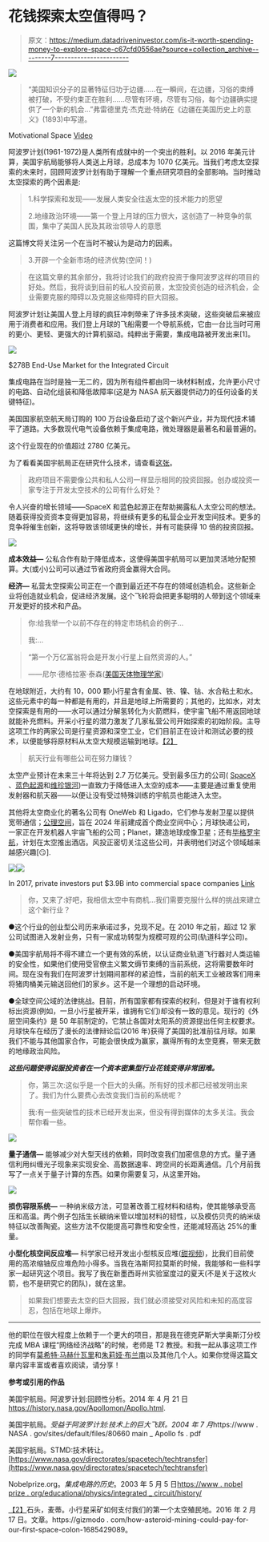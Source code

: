 # 花钱探索太空值得吗？

> 原文：<https://medium.datadriveninvestor.com/is-it-worth-spending-money-to-explore-space-c67cfd0556ae?source=collection_archive---------7----------------------->

![](img/b0ed4fede0c9105cd60bd4b314eab190.png)

> “美国知识分子的显著特征归功于边疆……在一瞬间，在边疆，习俗的束缚被打破，不受约束正在胜利……尽管有环境，尽管有习俗，每个边疆确实提供了一个新的机会…”弗雷德里克·杰克逊·特纳在《边疆在美国历史上的意义》(1893)中写道。

Motivational Space [Video](https://www.youtube.com/watch?v=oY59wZdCDo0)

阿波罗计划(1961-1972)是人类所有成就中的一个突出的胜利。以 2016 年美元计算，美国宇航局能够将人类送上月球，总成本为 1070 亿美元。当我们考虑太空探索的未来时，回顾阿波罗计划有助于理解一个重点研究项目的全部影响。当时推动太空探索的两个因素是:

> 1.科学探索和发现——发展人类安全往返太空的技术能力的愿望
> 
> 2.地缘政治环境——第一个登上月球的压力很大，这创造了一种竞争的氛围，集中了美国人民及其政治领导人的意愿

这篇博文将关注另一个在当时不被认为是动力的因素。

> 3.开辟一个全新市场的经济优势(空间！)

> 在这篇文章的其余部分，我将讨论我们的政府投资于像阿波罗这样的项目的好处。然后，我将谈到目前的私人投资前景，太空投资创造的经济机会，企业需要克服的障碍以及克服这些障碍的巨大回报。

阿波罗计划让美国人登上月球的疯狂冲刺带来了许多技术突破，这些突破后来被应用于消费者和应用。我们登上月球的飞船需要一个导航系统，它由一台比当时可用的更小、更轻、更强大的计算机驱动。纯粹出于需要，集成电路被开发出来[1]。

![](img/b0920da780ce65b0bccff0463a36567e.png)

$278B End-Use Market for the Integrated Circuit

集成电路在当时是独一无二的，因为所有组件都由同一块材料制成，允许更小尺寸的电路、自动化组装和降低故障率(这是为 NASA 航天器提供动力的任何设备的关键特征)。

美国国家航空航天局订购的 100 万台设备启动了这个新兴产业，并为现代技术铺平了道路。大多数现代电气设备依赖于集成电路，微处理器是最著名和最普遍的。

这个行业现在的价值超过 2780 亿美元。

为了看看美国宇航局正在研究什么技术，请查看[这张](https://www.nasa.gov/directorates/spacetech/techtransfer)。

> 政府项目不需要像公共和私人公司一样显示相同的投资回报。创办或投资一家专注于开发太空技术的公司有什么好处？

令人兴奋的增长领域——SpaceX 和蓝色起源正在帮助揭露私人太空公司的想法。随着获得投资资本变得更加容易，将继续有更多的私营企业开发空间技术。更多的竞争将催生创新，这将导致该领域更快的增长，并有可能获得 10 倍的投资回报。

![](img/4b43d8ee0dca1085359aa9df43bb877d.png)

**成本效益—** 公私合作有助于降低成本，这使得美国宇航局可以更加灵活地分配预算。大(或小)公司可以通过节省政府资金赢得大合同。

**经济—** 私营太空探索公司正在一个直到最近还不存在的领域创造机会。这些新企业将创造就业机会，促进经济发展。这个飞轮将会把更多聪明的人带到这个领域来开发更好的技术和产品。

> 你:给我举一个以前不存在的特定市场机会的例子…
> 
> 我:…

> “第一个万亿富翁将会是开发小行星上自然资源的人。”
> 
> ——尼尔·德格拉塞·泰森([美国天体物理学家](https://en.wikipedia.org/wiki/Neil_deGrasse_Tyson))

在地球附近，大约有 10，000 颗小行星含有金属、铁、镍、钴、水合粘土和水。这些元素中的每一种都是有用的，并且是地球上所需要的；其他的，比如水，对太空探索是有用的——水可以通过分解氢转化为火箭燃料，使宇宙飞船不用返回地球就能补充燃料。开采小行星的潜力激发了几家私营公司开始探索的初始阶段。主导这项工作的两家公司是行星资源和深空工业，它们目前正在设计和测试必要的技术，以便能够将原材料从太空大规模运输到地球。[【2】](#_ftn4)

> 航天行业有哪些公司在努力赚钱？

太空产业预计在未来三十年将达到 2.7 万亿美元。受到最多压力的公司( [SpaceX](http://www.spacex.com/about) 、[蓝色起源](https://www.blueorigin.com/)和[维珍银河](http://www.virgingalactic.com/))一直致力于降低进入太空的成本——主要是通过重复使用发射器和航天器——以便让没有受过特殊训练的宇航员也能进入太空。

其他将太空商业化的著名公司有 OneWeb 和 Ligado，它们参与发射卫星以提供宽带通信；[公理空间](https://axiomspace.com/)，旨在 2024 年前建成首个商业空间中心；月球快递公司，一家正在开发机器人宇宙飞船的公司；Planet，建造地球成像卫星；还有[毕格罗宇航](http://bigelowaerospace.com/)，计划在太空推出酒店。风投正密切关注这些公司，并表明他们对这个领域越来越感兴趣[😏].

![](img/79e5289fff8f1af54034e4e2cb106670.png)![](img/0083c8480198d1c386478eeeb7cd9c95.png)

In 2017, private investors put $3.9B into commercial space companies [Link](https://www.cnbc.com/2018/01/18/space-companies-got-3-point-9-billion-in-venture-capital-last-year-report.html)

> 你，又来了:好吧，我相信太空中有商机…我们需要克服什么样的挑战来建立这个新行业？

●这个行业的创业型公司历来承诺过多，兑现不足。在 2010 年之前，超过 12 家公司试图进入发射业务，只有一家成功转型为规模可观的公司(轨道科学公司)。

●美国宇航局将不得不建立一个更有效的系统，以认证商业轨道飞行器对人类运输的安全性，如果他们使用受官僚主义繁文缛节束缚的当前系统，这将需要数年时间。现在没有我们在阿波罗计划期间那样的紧迫性，当前的航天工业被政客们用来将猪肉桶美元输送回他们的家乡。这不是一个理想的启动环境。

●全球空间公域的法律挑战。目前，所有国家都有探索的权利，但是对于谁有权利标出资源(例如，一旦小行星被开采，谁拥有它们)却没有一致的意见。现行的《外层空间条约》是 50 年前制定的，它禁止各国对太阳系的资源提出任何主权要求。月球快车在经历了漫长的法律辩论后(2016 年)获得了美国的批准前往月球。如果我们不能与其他国家合作，可能会很快成为赢家，赢得所有的太空竞赛，带来无数的地缘政治风险。

***这些问题使得说服投资者在一个资本密集型行业花钱变得非常困难。***

> 你，第三次:这似乎是一个巨大的头痛。所有好的技术都已经被发明出来了。我们为什么要费心去改变我们当前的系统呢？
> 
> 我:有一些突破性的技术已经开发出来，但没有得到媒体的太多关注。我会帮你看一些。

![](img/1609b153c1f8b6308f7c5ae96a6206e6.png)

**量子通信—** 能够减少对大型天线的依赖，同时改变我们加密信息的方式。量子通信利用纠缠光子现象来实现安全、高数据速率、跨空间的长距离通信。几个月前我写了一点关于量子计算的东西。如果你需要复习，从这里开始。

![](img/f7bf76d752ceab64a3805b6f5cb6afc5.png)

**损伤容限系统—** 一种纳米级方法，可显著改善工程材料和结构，使其能够承受高压和高温。两个例子包括生长碳纳米管以增加材料的韧性，以及模仿贝壳的纳米级特征以改善陶瓷。这些方法不仅能提高可靠性和安全性，还能减轻高达 25%的重量。

**小型化核空间反应堆—** 科学家已经开发出小型核反应堆([甜视频](https://www.youtube.com/watch?time_continue=1&v=bdMzFQOABcQ))，比我们目前使用的高浓缩铀反应堆危险小得多。当我在洛斯阿拉莫斯的时候，我能够和一些科学家一起研究这个项目。我写了我在新墨西哥州实验室度过的夏天(不是关于这枚火箭，也不是研究它的团队)，就在这里。

> 如果我们想要去太空的巨大回报，我们就必须接受对风险和未知的高度容忍，包括在地球上爆炸。

___________________________________________________________________

他的职位在很大程度上依赖于一个更大的项目，那是我在德克萨斯大学奥斯汀分校完成 MBA 课程“网络经济战略”的时候，老师是 T2 教授。和我一起从事这项工作的同学有[莫希特·马赫什瓦里](https://www.linkedin.com/in/mohit-maheshwari-mba2019/)和[朱莉娅·布兰南](https://www.linkedin.com/in/juliabrannan/)以及其他几个人。如果你觉得这篇文章内容丰富或者喜欢阅读，请分享！

**参考或引用的作品**

美国宇航局。阿波罗计划:回顾性分析。2014 年 4 月 21 日 https://history.nasa.gov/Apollomon/Apollo.html.

美国宇航局。*受益于阿波罗计划:技术上的巨大飞跃。2004 年 7 月*https://www . NASA . gov/sites/default/files/80660 main _ Apollo fs . pdf

美国宇航局。STMD:技术转让。[https://www.nasa.gov/directorates/spacetech/techtransfer](https://www.nasa.gov/directorates/spacetech/techtransfer)

Nobelprize.org。*集成电路的历史*。2003 年 5 月 5 日[https://www . nobel prize . org/educational/physics/integrated _ circuit/history/](https://www.nobelprize.org/educational/physics/integrated_circuit/history/)

[【2】](#_ftnref4)石头，麦蒂。小行星采矿如何支付我们的第一个太空殖民地。2016 年 2 月 17 日。文章。https://gizmodo . com/how-asteroid-mining-could-pay-for-our-first-space-colon-1685429089。